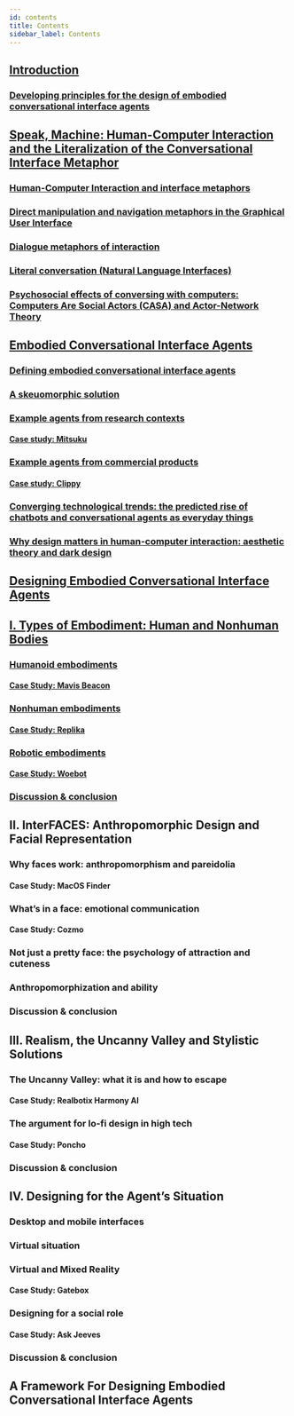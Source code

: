 ```yaml
---
id: contents
title: Contents
sidebar_label: Contents
---
```

## [Introduction](intro.md)

### [Developing principles for the design of embodied conversational interface agents](intro#developing-principles-for-the-design-of-embodied-conversational-interface-agents)

## [Speak, Machine: Human-Computer Interaction and the Literalization of the Conversational Interface Metaphor](speak-machine.md)

### [Human-Computer Interaction and interface metaphors](speak-machine#human-computer-interaction-and-interface-metaphors)

### [Direct manipulation and navigation metaphors in the Graphical User Interface](speak-machine#direct-manipulation-and-navigation-metaphors-in-the-graphical-user-interface)

### [Dialogue metaphors of interaction](speak-machine#dialogue-metaphors-of-interaction)

### [Literal conversation (Natural Language Interfaces)](speak-machine#literal-conversation-natural-language-interfaces)

### [Psychosocial effects of conversing with computers: Computers Are Social Actors (CASA) and Actor-Network Theory](speak-machine#psychosocial-effects-of-conversing-with-computers-computers-are-social-actors-casa-and-actor-network-theory)

## [Embodied Conversational Interface Agents](embodied-conversational-interfaces.md)

### [Defining embodied conversational interface agents](embodied-conversational-interfaces#defining-embodied-conversational-interface-agents)

### [A skeuomorphic solution](embodied-conversational-interfaces#a-skeuomorphic-solution)

### [Example agents from research contexts](embodied-conversational-interfaces#example-agents-from-research-contexts)

#### [Case study: Mitsuku](embodied-conversational-interfaces#case-study-mitsuku)

### [Example agents from commercial products](embodied-conversational-interfaces#example-agents-from-commercial-products)

#### [Case study: Clippy](embodied-conversational-interfaces#case-study-clippy)

### [Converging technological trends: the predicted rise of chatbots and conversational agents as everyday things](embodied-conversational-interfaces#converging-technological-trends-the-predicted-rise-of-chatbots-and-conversational-agents-as-everyday-things)

### [Why design matters in human-computer interaction: aesthetic theory and dark design](embodied-conversational-interfaces#why-design-matters-in-human-computer-interaction-aesthetic-theory-and-dark-design)

## [Designing Embodied Conversational Interface Agents](d-e-c-i-a.md)

## [I. Types of Embodiment: Human and Nonhuman Bodies](d-e-c-i-a#i-types-of-embodiment-human-vs-nonhuman-bodies)

### [Humanoid embodiments](d-e-c-i-a#humanoid-embodiments)

#### [Case Study: Mavis Beacon](d-e-c-i-a#case-study-mavis-beacon)

### [Nonhuman embodiments](d-e-c-i-a#nonhuman-embodiments)

#### [Case Study: Replika](d-e-c-i-a#case-study-replika)

### [Robotic embodiments](d-e-c-i-a#robotic-embodiments)

#### [Case Study: Woebot](d-e-c-i-a#case-study-woebot)

### [Discussion & conclusion](d-e-c-i-a#discussion-conclusion)

## II. InterFACES: Anthropomorphic Design and Facial Representation

### Why faces work: anthropomorphism and pareidolia

#### Case Study: MacOS Finder

### What’s in a face: emotional communication

#### Case Study: Cozmo

### Not just a pretty face: the psychology of attraction and cuteness

### Anthropomorphization and ability

### Discussion & conclusion

## III. Realism, the Uncanny Valley and Stylistic Solutions

### The Uncanny Valley: what it is and how to escape

#### Case Study: Realbotix Harmony AI

### The argument for lo-fi design in high tech

#### Case Study: Poncho

### Discussion & conclusion

## IV. Designing for the Agent’s Situation

### Desktop and mobile interfaces

### Virtual situation

### Virtual and Mixed Reality

#### Case Study: Gatebox

### Designing for a social role  

#### Case Study: Ask Jeeves

### Discussion & conclusion

## A Framework For Designing Embodied Conversational Interface Agents
